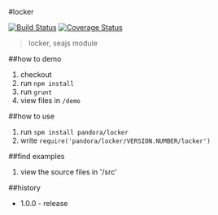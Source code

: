 #locker

[![Build Status](https://api.travis-ci.org/pandorajs/locker.png?branch=master)](http://travis-ci.org/pandorajs/locker)
[![Coverage Status](https://coveralls.io/repos/pandorajs/locker/badge.png?branch=master)](https://coveralls.io/r/pandorajs/locker?branch=master)

 > locker, seajs module

##how to demo

1. checkout
1. run `npm install`
1. run `grunt`
1. view files in `/demo`

##how to use

1. run `spm install pandora/locker`
1. write `require('pandora/locker/VERSION.NUMBER/locker')`

##find examples

1. view the source files in '/src'

##history

- 1.0.0 - release
